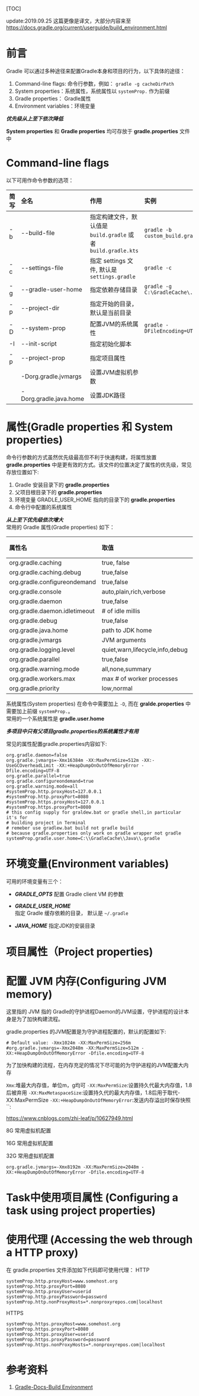 [TOC]

update:2019.09.25
这篇更像是译文，大部分内容来至 https://docs.gradle.org/current/userguide/build_environment.html

# 前言

Gradle 可以通过多种途径来配置Gradle本身和项目的行为，以下具体的途径：

1. Command-line flags: 命令行参数，例如： `gradle -g cacheDirPath`
2. System properties：系统属性，系统属性以 `systemProp.` 作为前缀
3. Gradle properties： Gradle属性
4. Environment variables：环境变量

***优先级从上至下依次降低***  

**System properties** 和 **Gradle properties** 均可存放于 **gradle.properties** 文件中

# Command-line flags

以下可用作命令参数的选项：

| 简写 | 全名 | 作用 | 实例 |
|:--|:--|:--|:--|
| -b | --build-file | 指定构建文件，默认值是 `build.gradle` 或者 `build.gradle.kts` | `gradle -b custom_build.gradle` |
| -c | --settings-file | 指定 settings 文件, 默认是 `settings.gradle` | `gradle -c` |
| -g | --gradle-user-home | 指定依赖存储目录 | `gradle -g C:\GradleCache\.gradle` |
| -p | --project-dir | 指定开始的目录，默认是当前目录 | |
| -D | --system-prop | 配置JVM的系统属性 | `gradle -DFileEncoding=UTF-8` |
| -I | --init-script | 指定初始化脚本 | |
| -p | --project-prop | 指定项目属性 | |
|| -Dorg.gradle.jvmargs |  设置JVM虚拟机参数 | |
|| -Dorg.gradle.java.home | 设置JDK路径 | |


# 属性(Gradle properties 和 System properties)  

命令行参数的方式虽然优先级最高但不利于快速构建，将属性放置 **gradle.properties** 中是更有效的方式。该文件的位置决定了属性的优先级，常见存放位置如下:

1. Gradle 安装目录下的 **gradle.properties**  
2. 父项目根目录下的  **gradle.properties**  
3. 环境变量 GRADLE_USER_HOME 指向的目录下的  **gradle.properties**  
4. 命令行中配置的系统属性

***从上至下优先级依次增大***  
常用的 Gradle 属性(Gradle properties) 如下：

| 属性名 | 取值 | 作用 |
|:--|:--|:--|
| org.gradle.caching | true, false | |
| org.gradle.caching.debug | true,false ||
| org.gradle.configureondemand | true,false ||
| org.gradle.console | auto,plain,rich,verbose ||
| org.gradle.daemon | true,false ||
| org.gradle.daemon.idletimeout | # of idle millis | |
| org.gradle.debug | true,false ||
| org.gradle.java.home | path to JDK home ||
| org.gradle.jvmargs | JVM arguments ||
| org.gradle.logging.level | quiet,warn,lifecycle,info,debug ||
| org.gradle.parallel | true,false ||
| org.gradle.warning.mode | all,none,summary ||
| org.gradle.workers.max | max # of worker processes ||
| org.gradle.priority | low,normal | |

系统属性(System properties) 在命令中需要加上 `-D`, 而在 **gralde.properties** 中需要加上前缀 `systemProp.`。  
常用的一个系统属性是 **gradle.user.home**  

***多项目中只有父项目gradle.properties的系统属性才有用***  

常见的属性配置gradle.properties内容如下:

```
org.gradle.daemon=false
org.gradle.jvmargs=-Xmx16384m -XX:MaxPermSize=512m -XX:-UseGCOverheadLimit -XX:+HeapDumpOnOutOfMemoryError -Dfile.encoding=UTF-8
org.gradle.parallel=true
org.gradle.configureondemand=true
org.gradle.warning.mode=all
#systemProp.http.proxyHost=127.0.0.1
#systemProp.http.proxyPort=8080
#systemProp.https.proxyHost=127.0.0.1
#systemProp.https.proxyPort=8080
# this config supply for graldew.bat or gradle shell,in particular it's for
# building project in Terminal
# remeber use gradlew.bat build not gradle build
# because gradle.properties only work on gradle wrapper not gradle
systemProp.gradle.user.home=C:\\GradleCache\\Java\\.gradle
```

# 环境变量(Environment variables)

可用的环境变量有三个：

* ***GRADLE_OPTS***
配置 Gradle client VM 的参数

* ***GRADLE_USER_HOME***  
指定 Gradle 缓存依赖的目录， 默认是 `~/.gradle`

* ***JAVA_HOME***
指定JDK的安装目录

# 项目属性（Project properties)

# 配置 JVM 内存(Configuring JVM memory)

这里指的 JVM 指的 Gradle的守护进程Daemon的JVM设置，守护进程的设计本身是为了加快构建流程。  

gradle.properties 的JVM配置是为守护进程配置的，默认的配置如下:  

```
# Default value: -Xmx1024m -XX:MaxPermSize=256m
#org.gradle.jvmargs=-Xmx2048m -XX:MaxPermSize=512m -XX:+HeapDumpOnOutOfMemoryError -Dfile.encoding=UTF-8
```

为了加快构建的流程，在内存充足的情况下尽可能的为守护进程的JVM配置大内存

`Xmx`:堆最大内存值，单位m，g均可
`-XX:MaxPermSize`:设置持久代最大内存值，1.8后被弃用
`-XX:MaxMetaspaceSize`:设置持久代的最大内存值，1.8后用于取代-XX:MaxPermSize
`-XX:+HeapDumpOnOutOfMemoryError`:发送内存溢出时保存快照
``:



https://www.cnblogs.com/zhi-leaf/p/10627949.html

8G 常用虚拟机配置

16G 常用虚拟机配置

32G 常用虚拟机配置

`org.gradle.jvmargs=-Xmx8192m -XX:MaxPermSize=2048m -XX:+HeapDumpOnOutOfMemoryError -Dfile.encoding=UTF-8`


# Task中使用项目属性 (Configuring a task using project properties)

# 使用代理 (Accessing the web through a HTTP proxy)

在 gradle.properties 文件添加如下代码即可使用代理：
HTTP

```
systemProp.http.proxyHost=www.somehost.org
systemProp.http.proxyPort=8080
systemProp.http.proxyUser=userid
systemProp.http.proxyPassword=password
systemProp.http.nonProxyHosts=*.nonproxyrepos.com|localhost
```

HTTPS

```
systemProp.https.proxyHost=www.somehost.org
systemProp.https.proxyPort=8080
systemProp.https.proxyUser=userid
systemProp.https.proxyPassword=password
systemProp.https.nonProxyHosts=*.nonproxyrepos.com|localhost
```

# 参考资料
1. [Gradle-Docs-Build Environment](https://docs.gradle.org/current/userguide/build_environment.html)